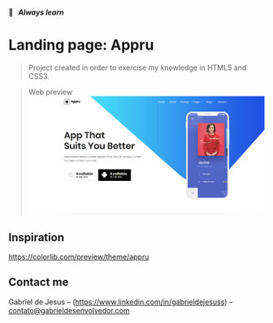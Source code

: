 #### 📒   _Always learn_

# Landing page: Appru
> Project created in order to exercise my knowledge in HTML5 and CSS3.

> Web preview
![](assets/images/web-preview.png)


## Inspiration

https://colorlib.com/preview/theme/appru

## Contact me

Gabriel de Jesus – (https://www.linkedin.com/in/gabrieldejesuss) – contato@gabrieldesenvolvedor.com
